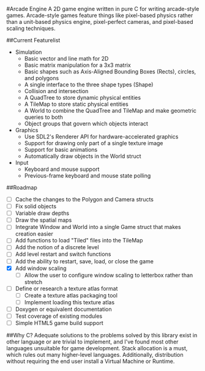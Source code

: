 #Arcade Engine
A 2D game engine written in pure C for writing arcade-style games. Arcade-style games feature things like pixel-based physics rather than a unit-based physics engine, pixel-perfect cameras, and pixel-based scaling techniques. 

##Current Featurelist
- Simulation
	- Basic vector and line math for 2D
	- Basic matrix manipulation for a 3x3 matrix
	- Basic shapes such as Axis-Aligned Bounding Boxes (Rects), circles, and polygons
	- A single interface to the three shape types (Shape)
	- Collision and intersection
	- A QuadTree to store dynamic physical entities
	- A TileMap to store static physical entities
	- A World to combine the QuadTree and TileMap and make geometric queries to both
	- Object groups that govern which objects interact
- Graphics
	- Use SDL2's Renderer API for hardware-accelerated graphics
	- Support for drawing only part of a single texture image
	- Support for basic animations
	- Automatically draw objects in the World struct
- Input
	- Keyboard and mouse support
	- Previous-frame keyboard and mouse state polling

##Roadmap
- [ ] Cache the changes to the Polygon and Camera structs
- [ ] Fix solid objects	
- [ ] Variable draw depths
- [ ] Draw the spatial maps
- [ ] Integrate Window and World into a single Game struct that makes creation easier
- [ ] Add functions to load "Tiled" files into the TileMap
- [ ] Add the notion of a discrete level
- [ ] Add level restart and switch functions
- [ ] Add the ability to restart, save, load, or close the game
- [x] Add window scaling
	- [ ] Allow the user to configure window scaling to letterbox rather than stretch
- [ ] Define or research a texture atlas format
	- [ ] Create a texture atlas packaging tool
	- [ ] Implement loading this texture atlas
- [ ] Doxygen or equivalent documentation
- [ ] Test coverage of existing modules
- [ ] Simple HTML5 game build support

##Why C?
Adequate solutions to the problems solved by this library exist in other language or are trivial to implement, and I've found most other languages unsuitable for game development. Stack allocation is a must, which rules out many higher-level languages. Additionally, distribution without requiring the end user install a Virtual Machine or Runtime.
